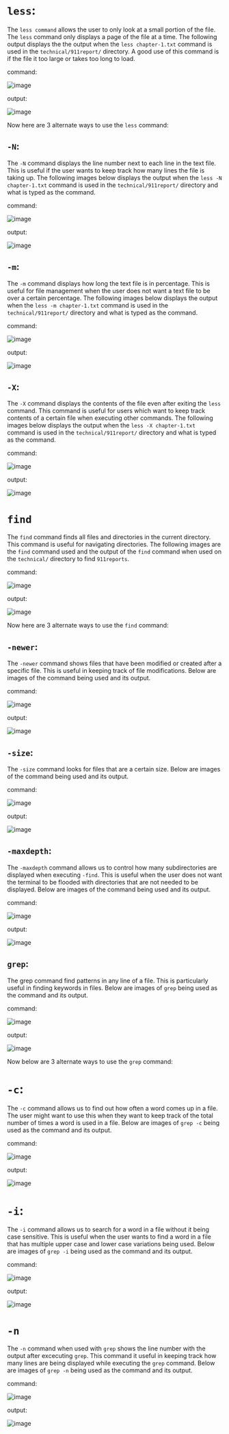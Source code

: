 # `less`:
The `less command` allows the user to only look at a small portion of the file. The `less` command only displays a page of the file at a time. The following output displays the the output when the `less chapter-1.txt` command is used in the `technical/911report/` directory. A good use of this command is if the file it too large or takes too long to load.

command:

![image](https://user-images.githubusercontent.com/114322700/198933841-794b5ed5-07e3-4955-bc7d-f183e0837c9f.png)

output:

![image](https://user-images.githubusercontent.com/114322700/198932074-277a5885-cc99-4730-a7fd-814180cd5ce0.png)

Now here are 3 alternate ways to use the `less` command:
## `-N`:
The `-N` command displays the line number next to each line in the text file. This is useful if the user wants to keep track how many lines the file is taking up. The following images below displays the output when the `less -N chapter-1.txt` command is used in the `technical/911report/` directory and what is typed as the command. 

command:

![image](https://user-images.githubusercontent.com/114322700/198934563-6ac57e89-57fd-475d-9fd4-8ad8b2040849.png)

output:

![image](https://user-images.githubusercontent.com/114322700/198934685-5bbb848d-98ba-4fd6-9401-46b295d05631.png)

## `-m`:
The `-m` command displays how long the text file is in percentage. This is useful for file management when the user does not want a text file to be over a certain percentage. The following images below displays the output when the `less -m chapter-1.txt` command is used in the `technical/911report/` directory and what is typed as the command. 

command:

![image](https://user-images.githubusercontent.com/114322700/198935432-cbc8cbf9-4bcf-4150-b5d0-115ce0f3ef65.png)

output:

![image](https://user-images.githubusercontent.com/114322700/198935302-9d58c49c-0cd4-4a46-b4be-4688a62ddc77.png)

## `-X`:
The `-X` command displays the contents of the file even after exiting the `less` command. This command is useful for users which want to keep track contents of a certain file when executing other commands. The following images below displays the output when the `less -X chapter-1.txt` command is used in the `technical/911report/` directory and what is typed as the command. 

command:

![image](https://user-images.githubusercontent.com/114322700/198936018-6c7c0064-7340-42c2-9577-7cad9614d96f.png)

output:

![image](https://user-images.githubusercontent.com/114322700/198936154-9c6f439a-f315-48ab-a058-5857c2ca7a2c.png)

# `find`
The `find` command finds all files and directories in the current directory. This command is useful for navigating directories. The following images are the `find` command used and the output of the `find` command when used on the `technical/` directory to find `911reports`.

command:

![image](https://user-images.githubusercontent.com/114322700/198937511-cb96adf2-ba37-456a-bb09-f602bbb84daf.png)

output:

![image](https://user-images.githubusercontent.com/114322700/198937624-8dd26036-2b67-4cb7-94ec-74d6f4595edb.png)

Now here are 3 alternate ways to use the `find` command:
## `-newer`:
The `-newer` command shows files that have been modified or created after a specific file. This is useful in keeping track of file modifications. Below are images of the command being used and its output.

command:

![image](https://user-images.githubusercontent.com/114322700/198945742-338dc5b8-a096-44ac-81ef-a0dda23156e1.png)

output:

![image](https://user-images.githubusercontent.com/114322700/198945885-7bf1156b-8d3c-4f39-bfef-347954476020.png)

## `-size`:
The `-size` command looks for files that are a certain size. Below are images of the command being used and its output.

command:

![image](https://user-images.githubusercontent.com/114322700/198945067-f605cc23-33fe-4c6a-9d1b-8979dc8844d9.png)

output:

![image](https://user-images.githubusercontent.com/114322700/198945175-c2dc31ca-8f5b-454a-87f7-6f17e6935d31.png)

## `-maxdepth`:
The `-maxdepth` command allows us to control how many subdirectories are displayed when executing `-find`. This is useful when the user does not want the terminal to be flooded with directories that are not needed to be displayed.  Below are images of the command being used and its output.

command:

![image](https://user-images.githubusercontent.com/114322700/198939205-e507530e-241c-4b4f-8fff-388eac30453a.png)

output:

![image](https://user-images.githubusercontent.com/114322700/198939252-2e32207b-2479-4596-98a6-21353c3914aa.png)

## `grep`:
The grep command find patterns in any line of a file. This is particularly useful in finding keywords in files. Below are images of `grep` being used as the command and its output.

command:

![image](https://user-images.githubusercontent.com/114322700/198940021-b59682a3-d24e-4761-91fe-a0ffe2fb6399.png)

output:

![image](https://user-images.githubusercontent.com/114322700/198940115-c3934d27-5ee8-4ff5-9e91-743681b39755.png)

Now below are 3 alternate ways to use the `grep` command:
# `-c`:
The `-c` command allows us to find out how often a word comes up in a file. The user might want to use this when they want to keep track of the total number of times a word is used in a file. Below are images of `grep -c` being used as the command and its output.

command:

![image](https://user-images.githubusercontent.com/114322700/198940710-31ee2859-b88a-4b21-a9b6-806714215098.png)

output:

![image](https://user-images.githubusercontent.com/114322700/198940789-fee2939f-934e-4f84-be50-7fdd73c2c756.png)

# `-i`:
The `-i` command allows us to search for a word in a file without it being case sensitive. This is useful when the user wants to find a word in a file that has multiple upper case and lower case variations being used. Below are images of `grep -i` being used as the command and its output.

command:

![image](https://user-images.githubusercontent.com/114322700/198941873-b25a3b0c-2f31-433c-ab18-e61e56b29f74.png)

output:

![image](https://user-images.githubusercontent.com/114322700/198941911-f09b3ce6-c8a2-4a0d-b154-d9f29c1aa1b9.png)

# `-n`
The `-n` command when used with `grep` shows the line number with the output after excecuting `grep`. This command it useful in keeping track how many lines are being displayed while executing the `grep` command. Below are images of `grep -n` being used as the command and its output.

command:

![image](https://user-images.githubusercontent.com/114322700/198942193-682c74a1-a43e-44f0-ae4c-2e1be0aeedd3.png)

output:

![image](https://user-images.githubusercontent.com/114322700/198942239-44d1cac7-e8ad-4a76-a2c1-c6f168525ed2.png)



















